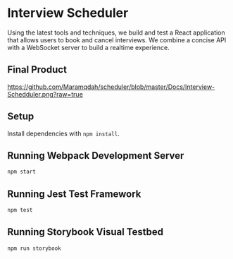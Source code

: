 # Interview Scheduler
Using the latest tools and techniques, we build and test a React application that allows users to book and cancel interviews. We combine a concise API with a WebSocket server to build a realtime experience.

## Final Product
https://github.com/Maramqdah/scheduler/blob/master/Docs/Interview-Schedduler.png?raw=true

## Setup

Install dependencies with `npm install`.

## Running Webpack Development Server

```sh
npm start
```

## Running Jest Test Framework

```sh
npm test
```

## Running Storybook Visual Testbed

```sh
npm run storybook
```
